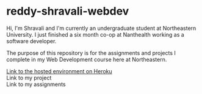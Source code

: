 # reddy-shravali-webdev

Hi, I'm Shravali and I'm currently an undergraduate student at Northeastern University. I just finished a six month co-op at Nanthealth working as a software developer.

The purpose of this repository is for the assignments and projects I complete in my Web Development course here at Northeastern. 

<a href="https://dashboard.heroku.com/apps/reddy-shravali-webdev">Link to the hosted environment on Heroku </a>
<br>
Link to my project
<br>
Link to my assignments 

